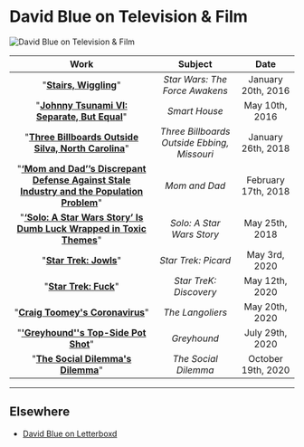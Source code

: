 # David Blue on Television & Film

![David Blue on Television & Film](https://i.snap.as/q826fE0S.png)

|                             Work                             |                   Subject                   |        Date         |
| :----------------------------------------------------------: | :-----------------------------------------: | :-----------------: |
| "[**Stairs, Wiggling**](https://bilge.world/star-wars-the-force-awakens-review)" |       *Star Wars: The Force Awakens*        | January 20th, 2016  |
| "[**Johnny Tsunami VI: Separate, But Equal**](https://bilge.world/johnny-tsunami-smart-house-slavery)" |                *Smart House*                |   May 10th, 2016    |
| "[**Three Billboards Outside Silva, North Carolina**](https://bilge.world/three-billboards-outside-ebbing-missouri-review)" | *Three Billboards Outside Ebbing, Missouri* | January 26th, 2018  |
| "[**‘Mom and Dad’’s Discrepant Defense Against Stale Industry and the Population Problem**](https://bilge.world/mom-and-dad-film-review)" |                *Mom and Dad*                | February 17th, 2018 |
| "[**‘Solo: A Star Wars Story’ Is Dumb Luck Wrapped in Toxic Themes**](https://bilge.world/solo-star-wars-film-review)" |          *Solo: A Star Wars Story*          |   May 25th, 2018    |
| "[**Star Trek: Jowls**](https://bilge.world/star-trek-picard-review)" |             *Star Trek: Picard*             |    May 3rd, 2020    |
| "[**Star Trek: Fuck**](https://bilge.world/star-trek-discovery-review)" |           *Star TreK: Discovery*            |   May 12th, 2020    |
| "[**Craig Toomey's Coronavirus**](https://bilge.world/the-langoliers-stephen-king)" |              *The Langoliers*               |   May 20th, 2020    |
| "[**'Greyhound''s Top-Side Pot Shot**](https://bilge.world/greyhound-tom-hanks)" |                 *Greyhound*                 |   July 29th, 2020   |
| "[**The Social Dilemma's Dilemma**](https://bilge.world/the-social-dilemma)" |            *The Social Dilemma*             | October 19th, 2020  |

***

## Elsewhere

* [David Blue on Letterboxd](https://letterboxd.com/DavidBlue/)